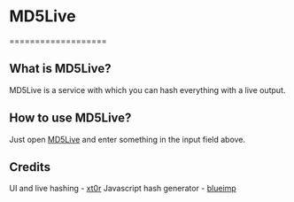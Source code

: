# MD5Live
===================

## What is MD5Live?
MD5Live is a service with which you can hash everything with a live output.

## How to use MD5Live?
Just open [MD5Live](https://xt0r.github.io/MD5Live/) and enter something in the input field above.

## Credits
UI and live hashing - [xt0r](https://www.twitter.com/_xt0r)
Javascript hash generator - [blueimp](https://github.com/blueimp)
